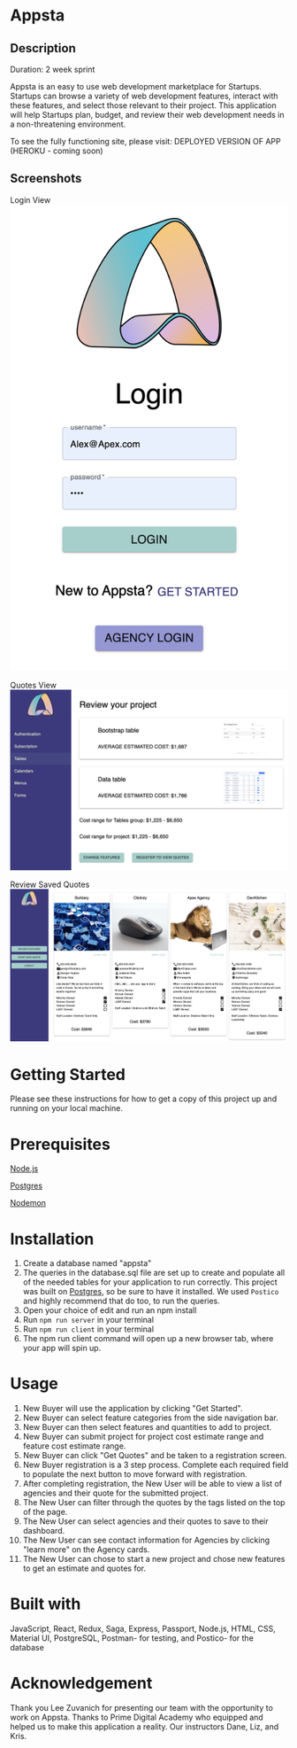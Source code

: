 # Appsta 

## Description 
Duration: 2 week sprint 

Appsta is an easy to use web development marketplace for Startups. Startups can browse a variety of web development features, interact with these features, and select those relevant to their project. This application will help Startups plan, budget, and review their web development needs in a non-threatening environment. 
  
To see the fully functioning site, please visit: DEPLOYED VERSION OF APP (HEROKU - coming soon)

## Screenshots 

Login View 
![Log in](./public/Login.png)

Quotes View
![Quotes](./public/Quotes.png)

Review Saved Quotes 
![Saved Quotes](./public/SavedQuotes.png)

# Getting Started
Please see these instructions for how to get a copy of this project up and running on your local machine.  

# Prerequisites 

[Node.js](https://nodejs.org/en/)

[Postgres](https://www.postgresql.org/)

[Nodemon](https://nodemon.io/)

# Installation 

1. Create a database named "appsta"
2. The queries in the database.sql file are set up to create and populate all of the needed tables for your application to run correctly. This project was built on [Postgres](https://www.postgresql.org/), so be sure to have it installed. We used `Postico` and highly recommend that do too, to run the queries.
3. Open your choice of edit and run an npm install
4. Run `npm run server` in your terminal 
5. Run `npm run client` in your terminal 
6. The npm run client command will open up a new browser tab, where your app will spin up. 
# Usage 

1.  New Buyer will use the application by clicking "Get Started".
2. New Buyer can select feature categories from the side navigation bar.
3. New Buyer can then select features and quantities to add to project.  
4. New Buyer can submit project for project cost estimate range and feature cost estimate range. 
5. New Buyer can click "Get Quotes" and  be taken to a registration screen.  
6. New Buyer registration is a 3 step process.  Complete each required field to populate the next button to move forward with registration. 
7. After completing registration, the New User will be able to view a list of agencies and their quote for the submitted project.  
8.  The New User can filter through the quotes by the tags listed on the top of the page.
9.  The New User can select agencies and their quotes to save to their dashboard. 
10.  The New User can see contact information for Agencies by clicking "learn more" on the Agency cards.
11. The New User can chose to start a new project and chose new features to get an estimate and quotes for.  



# Built with 

JavaScript, 
React, 
Redux,
Saga,
Express, 
Passport,
Node.js,
HTML,
CSS,
Material UI,
PostgreSQL,
Postman- for testing, and
Postico- for the database

# Acknowledgement
Thank you Lee Zuvanich for presenting our team with the opportunity to work on Appsta.   Thanks to Prime Digital Academy who equipped and helped us to make this application a reality. Our instructors Dane, Liz, and Kris.

